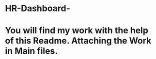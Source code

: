 # HR-Dashboard-

# You will find my work with the help of this Readme. Attaching the Work in Main files.
